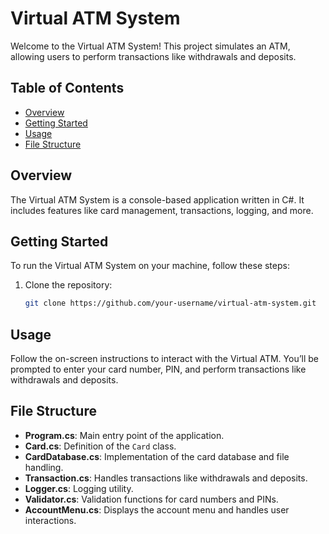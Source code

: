# Virtual ATM System

Welcome to the Virtual ATM System! This project simulates an ATM, allowing users to perform transactions like withdrawals and deposits.

## Table of Contents

- [Overview](#overview)
- [Getting Started](#getting-started)
- [Usage](#usage)
- [File Structure](#file-structure)

## Overview

The Virtual ATM System is a console-based application written in C#. It includes features like card management, transactions, logging, and more.

## Getting Started

To run the Virtual ATM System on your machine, follow these steps:

1. Clone the repository:

   ```bash
   git clone https://github.com/your-username/virtual-atm-system.git
   ```

## Usage

Follow the on-screen instructions to interact with the Virtual ATM. You’ll be prompted to enter your card number, PIN, and perform transactions like withdrawals and deposits.

## File Structure

- **Program.cs**: Main entry point of the application.
- **Card.cs**: Definition of the `Card` class.
- **CardDatabase.cs**: Implementation of the card database and file handling.
- **Transaction.cs**: Handles transactions like withdrawals and deposits.
- **Logger.cs**: Logging utility.
- **Validator.cs**: Validation functions for card numbers and PINs.
- **AccountMenu.cs**: Displays the account menu and handles user interactions.
